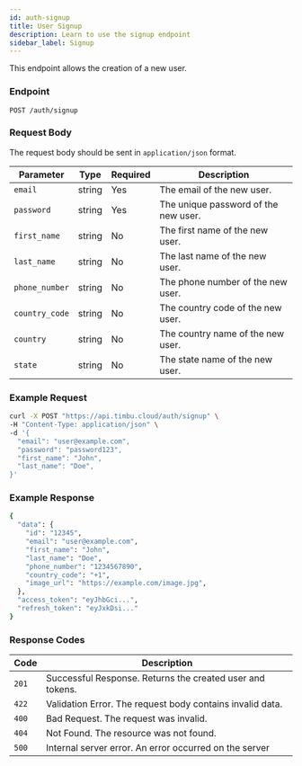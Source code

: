 ```yaml
---
id: auth-signup
title: User Signup
description: Learn to use the signup endpoint
sidebar_label: Signup
---
```


This endpoint allows the creation of a new user.

### Endpoint

`POST /auth/signup`

### Request Body

The request body should be sent in `application/json` format.

| Parameter      | Type   | Required | Description                          |
| -------------- | ------ | -------- | ------------------------------------ |
| `email`        | string | Yes      | The email of the new user.           |
| `password`     | string | Yes      | The unique password of the new user. |
| `first_name`   | string | No       | The first name of the new user.      |
| `last_name`    | string | No       | The last name of the new user.       |
| `phone_number` | string | No       | The phone number of the new user.    |
| `country_code` | string | No       | The country code of the new user.    |
| `country`      | string | No       | The country name of the new user.    |
| `state`        | string | No       | The state name of the new user.      |

### Example Request

```bash
curl -X POST "https://api.timbu.cloud/auth/signup" \
-H "Content-Type: application/json" \
-d '{
  "email": "user@example.com",
  "password": "password123",
  "first_name": "John",
  "last_name": "Doe",
}'
```

### Example Response

```bash
{
  "data": {
    "id": "12345",
    "email": "user@example.com",
    "first_name": "John",
    "last_name": "Doe",
    "phone_number": "1234567890",
    "country_code": "+1",
    "image_url": "https://example.com/image.jpg",
  },
  "access_token": "eyJhbGci...",
  "refresh_token": "eyJxkDsi..."
}
```

### Response Codes

| Code  | Description                                               |
| ----- | --------------------------------------------------------- |
| `201` | Successful Response. Returns the created user and tokens. |
| `422` | Validation Error. The request body contains invalid data. |
| `400` | Bad Request. The request was invalid.                     |
| `404` | Not Found. The resource was not found.                    |
| `500` | Internal server error. An error occurred on the server    |
